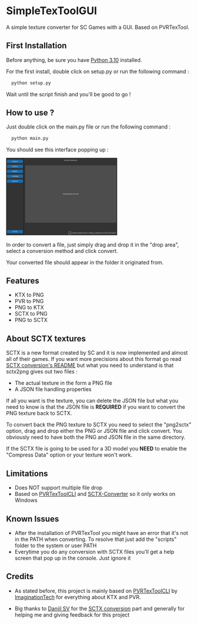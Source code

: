 
# SimpleTexToolGUI

A simple texture converter for SC Games with a GUI. Based on PVRTexTool.




## First Installation

Before anything, be sure you have [Python 3.10](https://www.python.org/downloads/release/python-31011/) installed.

For the first install, double click on setup.py or run the following command :

```python
  python setup.py
```

Wait until the script finish and you'll be good to go !
## How to use ?

Just double click on the main.py file or run the following command :

```python
  python main.py
```

You should see this interface popping up :

<p align="left">
<img src="./ressources/main_menu.png?raw=true"  width="60%">
</p>

In order to convert a file, just simply drag and drop it in the "drop area", select a conversion method and click convert.

Your converted file should appear in the folder it originated from.

## Features

- KTX to PNG
- PVR to PNG
- PNG to KTX
- SCTX to PNG
- PNG to SCTX

## About SCTX textures

SCTX is a new format created by SC and it is now implemented and almost all of their games. If you want more precisions about this format go read [SCTX conversion's README](https://github.com/Daniil-SV/SCTX-Converter/blob/main/README.md) but what you need to understand is that sctx2png gives out two files : 

- The actual texture in the form a PNG file
- A JSON file handling properties

If all you want is the texture, you can delete the JSON file but what you need to know is that the JSON file is **REQUIRED** if you want to convert the PNG texture back to SCTX.

To convert back the PNG texture to SCTX you need to select the "png2sctx" option, drag and drop either the PNG or JSON file and click convert. You obviously need to have both the PNG and JSON file in the same directory.

If the SCTX file is going to be used for a 3D model you **NEED** to enable the "Compress Data" option or your texture won't work.

## Limitations

 - Does NOT support multiple file drop
 - Based on [PVRTexToolCLI](https://developer.imaginationtech.com/solutions/pvrtextool/) and [SCTX-Converter](https://github.com/Daniil-SV/SCTX-Converter) so it only works on Windows


## Known Issues

- After the installation of PVRTexTool you might have an error that it's not in the PATH when converting. To resolve that just add the "scripts" folder to the system or user PATH
- Everytime you do any conversion with SCTX files you'll get a help screen that pop up in the console. Just ignore it

## Credits

 - As stated before, this project is mainly based on [PVRTexToolCLI](https://developer.imaginationtech.com/solutions/pvrtextool/) by [ImaginationTech](https://developer.imaginationtech.com/) for everything about KTX and PVR.

 - Big thanks to [Daniil SV](https://github.com/Daniil-SV) for the [SCTX conversion](https://github.com/Daniil-SV/SCTX-Converter) part and generally for helping me and giving feedback for this project

